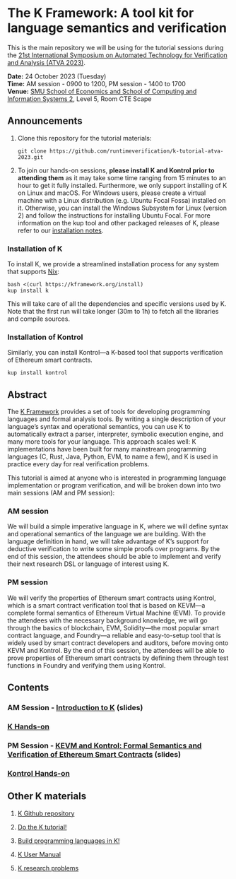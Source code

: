 # The K Framework: A tool kit for language semantics and verification


This is the main repository we will be using for the tutorial sessions during the [21st International Symposium on Automated Technology for Verification and Analysis (ATVA 2023)](https://atva-conference.org/2023/).

**Date:** 24 October 2023 (Tuesday)   
**Time:** AM session - 0900 to 1200, PM session - 1400 to 1700    
**Venue:** [SMU School of Economics and School of Computing and Information Systems 2](https://maps.app.goo.gl/pRj5fFG81CW4shj9A), Level 5, Room CTE Scape

## Announcements

1. Clone this repository for the tutorial materials:
    ```shell
    git clone https://github.com/runtimeverification/k-tutorial-atva-2023.git
    ```

2. To join our hands-on sessions, **please install K and Kontrol prior to attending them** as it may take some time ranging from 15 minutes to an hour to get it fully installed. Furthermore, we only support installing of K on Linux and macOS. For Windows users, please create a virtual machine with a Linux distribution (e.g. Ubuntu Focal Fossa) installed on it. Otherwise, you can install the Windows Subsystem for Linux (version 2) and follow the instructions for installing Ubuntu Focal. For more information on the kup tool and other packaged releases of K, please refer to our [installation notes](https://github.com/runtimeverification/k/blob/master/k-distribution/INSTALL.md).

### Installation of K

To install K, we provide a streamlined installation process for any system that supports [Nix](https://nixos.org/download.html):

```shell
bash <(curl https://kframework.org/install)
kup install k
```

This will take care of all the dependencies and specific versions used by K. Note that the first run will take longer (30m to 1h) to fetch all the libraries and compile sources.

### Installation of Kontrol

Similarly, you can install Kontrol—a K-based tool that supports verification of Ethereum smart contracts.

```shell
kup install kontrol
```

## Abstract

The [K Framework](https://kframework.org/) provides a set of tools for developing programming languages and formal analysis tools. By writing a single description of your language’s syntax and operational semantics, you can use K to automatically extract a parser, interpreter, symbolic execution engine, and many more tools for your language. This approach scales well: K implementations have been built for many mainstream programming languages (C, Rust, Java, Python, EVM, to name a few), and K is used in practice every day for real verification problems.

This tutorial is aimed at anyone who is interested in programming language implementation or program verification, and will be broken down into two main sessions (AM and PM session):

### AM session
We will build a simple imperative language in K, where we will define syntax and operational semantics of the language we are building. With the language definition in hand, we will take advantage of K’s support for deductive verification to write some simple proofs over programs. By the end of this session, the attendees should be able to implement and verify their next research DSL or language of interest using K.

### PM session
We will verify the properties of Ethereum smart contracts using Kontrol, which is a smart contract verification tool that is based on KEVM—a complete formal semantics of Ethereum Virtual Machine (EVM). To provide the attendees with the necessary background knowledge, we will go through the basics of blockchain, EVM, Solidity—the most popular smart contract language, and Foundry—a reliable and easy-to-setup tool that is widely used by smart contract developers and auditors, before moving onto KEVM and Kontrol. By the end of this session, the attendees will be able to prove properties of Ethereum smart contracts by defining them through test functions in Foundry and verifying them using Kontrol.

## Contents

### AM Session - [Introduction to K](Introduction_to_K/) (slides)
### [K Hands-on](K_hands_on/)
### PM Session - [KEVM and Kontrol: Formal Semantics and Verification of Ethereum Smart Contracts](Introduction_to_Kontrol/) (slides)
### [Kontrol Hands-on](Kontrol_hands_on/)

## Other K materials

1. [K Github repository](https://github.com/runtimeverification/k)

2. [Do the K tutorial!](https://kframework.org/k-distribution/k-tutorial/)

3. [Build programming languages in K!](https://kframework.org/k-distribution/pl-tutorial/)

4. [K User Manual](https://kframework.org/docs/user_manual/)

5. [K research problems](https://research.runtimeverification.com/)
